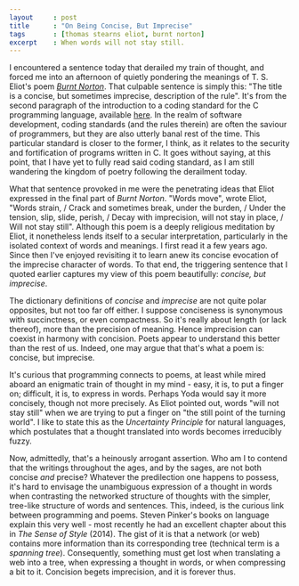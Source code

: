 ```yaml
---
layout     : post
title      : "On Being Concise, But Imprecise"
tags       : [thomas stearns eliot, burnt norton]
excerpt    : When words will not stay still.
---
```



I encountered a sentence today that derailed my train of thought, and forced me
into an afternoon of quietly pondering the meanings of T. S. Eliot's poem
[*Burnt Norton*][eliotpoem]. That culpable sentence is simply this: "The title
is a concise, but sometimes imprecise, description of the rule". It's from the
second paragraph of the introduction to a coding standard for the C programming
language, available [here][seilink]. In the realm of software development,
coding standards (and the rules therein) are often the saviour of programmers,
but they are also utterly banal rest of the time. This particular standard is
closer to the former, I think, as it relates to the security and fortification
of programs written in C. It goes without saying, at this point, that I have
yet to fully read said coding standard, as I am still wandering the kingdom
of poetry following the derailment today.

[seilink]:   https://wiki.sei.cmu.edu/confluence/display/c/Introduction
[eliotpoem]: http://www.davidgorman.com/4Quartets/1-norton.htm

What that sentence provoked in me were the penetrating ideas that Eliot
expressed in the final part of *Burnt Norton*. "Words move", wrote Eliot,
"Words strain, / Crack and sometimes break, under the burden, / Under the
tension, slip, slide, perish, / Decay with imprecision, will not stay in place,
/ Will not stay still".  Although this poem is a deeply religious meditation by
Eliot, it nonetheless lends itself to a secular interpretation, particularly in
the isolated context of words and meanings. I first read it a few years
ago. Since then I've enjoyed revisiting it to learn anew its concise evocation
of the imprecise character of words. To that end, the triggering sentence that
I quoted earlier captures my view of this poem beautifully: *concise, but
imprecise*.

The dictionary definitions of *concise* and *imprecise* are not quite polar
opposites, but not too far off either. I suppose conciseness is synonymous with
succinctness, or even compactness. So it's really about length (or lack
thereof), more than the precision of meaning. Hence imprecision can coexist in
harmony with concision. Poets appear to understand this better than the rest of
us. Indeed, one may argue that that's what a poem is: concise, but imprecise.

It's curious that programming connects to poems, at least while mired aboard an
enigmatic train of thought in my mind - easy, it is, to put a finger on;
difficult, it is, to express in words. Perhaps Yoda would say it more
concisely, though not more precisely. As Eliot pointed out, words "will not
stay still" when we are trying to put a finger on "the still point of the
turning world". I like to state this as the *Uncertainty Principle* for natural
languages, which postulates that a thought translated into words becomes
irreducibly fuzzy.

Now, admittedly, that's a heinously arrogant assertion. Who am I to contend
that the writings throughout the ages, and by the sages, are not both concise
*and* precise? Whatever the predilection one happens to possess, it's hard to
envisage the unambiguous expression of a thought in words when contrasting the
networked structure of thoughts with the simpler, tree-like structure of words
and sentences. This, indeed, is the curious link between programming and
poems. Steven Pinker's books on language explain this very well - most recently
he had an excellent chapter about this in *The Sense of Style* (2014). The gist
of it is that a network (or web) contains more information than its
corresponding tree (technical term is a *spanning tree*). Consequently,
something must get lost when translating a web into a tree, when expressing a
thought in words, or when compressing a bit to it. Concision begets
imprecision, and it is forever thus.
